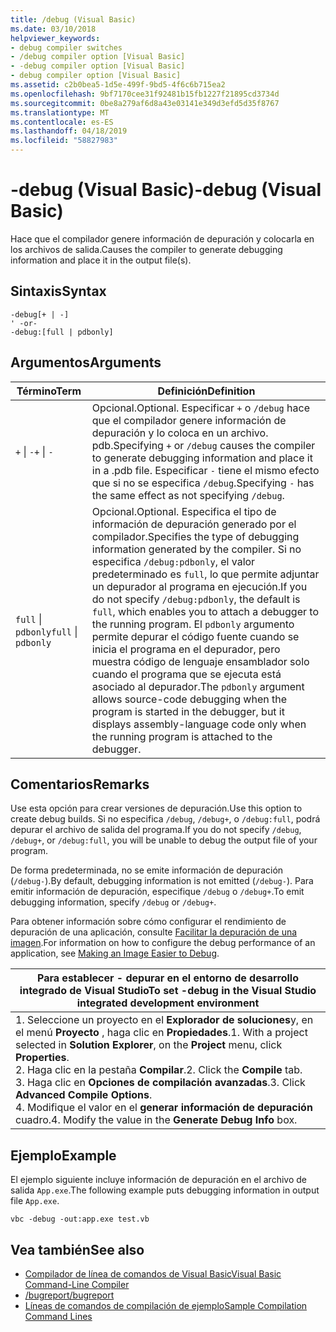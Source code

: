 ```yaml
---
title: /debug (Visual Basic)
ms.date: 03/10/2018
helpviewer_keywords:
- debug compiler switches
- /debug compiler option [Visual Basic]
- -debug compiler option [Visual Basic]
- debug compiler option [Visual Basic]
ms.assetid: c2b0bea5-1d5e-499f-9bd5-4f6c6b715ea2
ms.openlocfilehash: 9bf7170cee31f92481b15fb1227f21895cd3734d
ms.sourcegitcommit: 0be8a279af6d8a43e03141e349d3efd5d35f8767
ms.translationtype: MT
ms.contentlocale: es-ES
ms.lasthandoff: 04/18/2019
ms.locfileid: "58827983"
---
```

# <a name="-debug-visual-basic"></a><span data-ttu-id="53581-102">-debug (Visual Basic)</span><span class="sxs-lookup"><span data-stu-id="53581-102">-debug (Visual Basic)</span></span>
<span data-ttu-id="53581-103">Hace que el compilador genere información de depuración y colocarla en los archivos de salida.</span><span class="sxs-lookup"><span data-stu-id="53581-103">Causes the compiler to generate debugging information and place it in the output file(s).</span></span>  
  
## <a name="syntax"></a><span data-ttu-id="53581-104">Sintaxis</span><span class="sxs-lookup"><span data-stu-id="53581-104">Syntax</span></span>  
  
```  
-debug[+ | -]  
' -or-  
-debug:[full | pdbonly]  
```  
  
## <a name="arguments"></a><span data-ttu-id="53581-105">Argumentos</span><span class="sxs-lookup"><span data-stu-id="53581-105">Arguments</span></span>  
  
|<span data-ttu-id="53581-106">Término</span><span class="sxs-lookup"><span data-stu-id="53581-106">Term</span></span>|<span data-ttu-id="53581-107">Definición</span><span class="sxs-lookup"><span data-stu-id="53581-107">Definition</span></span>|  
|---|---|  
|<span data-ttu-id="53581-108">`+` &#124; `-`</span><span class="sxs-lookup"><span data-stu-id="53581-108">`+` &#124; `-`</span></span>|<span data-ttu-id="53581-109">Opcional.</span><span class="sxs-lookup"><span data-stu-id="53581-109">Optional.</span></span> <span data-ttu-id="53581-110">Especificar `+` o `/debug` hace que el compilador genere información de depuración y lo coloca en un archivo. pdb.</span><span class="sxs-lookup"><span data-stu-id="53581-110">Specifying `+` or `/debug` causes the compiler to generate debugging information and place it in a .pdb file.</span></span> <span data-ttu-id="53581-111">Especificar `-` tiene el mismo efecto que si no se especifica `/debug`.</span><span class="sxs-lookup"><span data-stu-id="53581-111">Specifying `-` has the same effect as not specifying `/debug`.</span></span>|  
|<span data-ttu-id="53581-112">`full` &#124; `pdbonly`</span><span class="sxs-lookup"><span data-stu-id="53581-112">`full` &#124; `pdbonly`</span></span>|<span data-ttu-id="53581-113">Opcional.</span><span class="sxs-lookup"><span data-stu-id="53581-113">Optional.</span></span> <span data-ttu-id="53581-114">Especifica el tipo de información de depuración generado por el compilador.</span><span class="sxs-lookup"><span data-stu-id="53581-114">Specifies the type of debugging information generated by the compiler.</span></span> <span data-ttu-id="53581-115">Si no especifica `/debug:pdbonly`, el valor predeterminado es `full`, lo que permite adjuntar un depurador al programa en ejecución.</span><span class="sxs-lookup"><span data-stu-id="53581-115">If you do not specify `/debug:pdbonly`, the default is `full`, which enables you to attach a debugger to the running program.</span></span> <span data-ttu-id="53581-116">El `pdbonly` argumento permite depurar el código fuente cuando se inicia el programa en el depurador, pero muestra código de lenguaje ensamblador solo cuando el programa que se ejecuta está asociado al depurador.</span><span class="sxs-lookup"><span data-stu-id="53581-116">The `pdbonly` argument allows source-code debugging when the program is started in the debugger, but it displays assembly-language code only when the running program is attached to the debugger.</span></span>|  
  
## <a name="remarks"></a><span data-ttu-id="53581-117">Comentarios</span><span class="sxs-lookup"><span data-stu-id="53581-117">Remarks</span></span>  
 <span data-ttu-id="53581-118">Use esta opción para crear versiones de depuración.</span><span class="sxs-lookup"><span data-stu-id="53581-118">Use this option to create debug builds.</span></span> <span data-ttu-id="53581-119">Si no especifica `/debug`, `/debug+`, o `/debug:full`, podrá depurar el archivo de salida del programa.</span><span class="sxs-lookup"><span data-stu-id="53581-119">If you do not specify `/debug`, `/debug+`, or `/debug:full`, you will be unable to debug the output file of your program.</span></span>  
  
 <span data-ttu-id="53581-120">De forma predeterminada, no se emite información de depuración (`/debug-`).</span><span class="sxs-lookup"><span data-stu-id="53581-120">By default, debugging information is not emitted (`/debug-`).</span></span> <span data-ttu-id="53581-121">Para emitir información de depuración, especifique `/debug` o `/debug+`.</span><span class="sxs-lookup"><span data-stu-id="53581-121">To emit debugging information, specify `/debug` or `/debug+`.</span></span>  
  
 <span data-ttu-id="53581-122">Para obtener información sobre cómo configurar el rendimiento de depuración de una aplicación, consulte [Facilitar la depuración de una imagen](../../../framework/debug-trace-profile/making-an-image-easier-to-debug.md).</span><span class="sxs-lookup"><span data-stu-id="53581-122">For information on how to configure the debug performance of an application, see [Making an Image Easier to Debug](../../../framework/debug-trace-profile/making-an-image-easier-to-debug.md).</span></span>  
  
|<span data-ttu-id="53581-123">Para establecer - depurar en el entorno de desarrollo integrado de Visual Studio</span><span class="sxs-lookup"><span data-stu-id="53581-123">To set -debug in the Visual Studio integrated development environment</span></span>|  
|---|  
|<span data-ttu-id="53581-124">1.  Seleccione un proyecto en el **Explorador de soluciones**y, en el menú **Proyecto** , haga clic en **Propiedades**.</span><span class="sxs-lookup"><span data-stu-id="53581-124">1.  With a project selected in **Solution Explorer**, on the **Project** menu, click **Properties**.</span></span> <br /><span data-ttu-id="53581-125">2.  Haga clic en la pestaña **Compilar**.</span><span class="sxs-lookup"><span data-stu-id="53581-125">2.  Click the **Compile** tab.</span></span><br /><span data-ttu-id="53581-126">3.  Haga clic en **Opciones de compilación avanzadas**.</span><span class="sxs-lookup"><span data-stu-id="53581-126">3.  Click **Advanced Compile Options**.</span></span><br /><span data-ttu-id="53581-127">4.  Modifique el valor en el **generar información de depuración** cuadro.</span><span class="sxs-lookup"><span data-stu-id="53581-127">4.  Modify the value in the **Generate Debug Info** box.</span></span>|  
  
## <a name="example"></a><span data-ttu-id="53581-128">Ejemplo</span><span class="sxs-lookup"><span data-stu-id="53581-128">Example</span></span>  
 <span data-ttu-id="53581-129">El ejemplo siguiente incluye información de depuración en el archivo de salida `App.exe`.</span><span class="sxs-lookup"><span data-stu-id="53581-129">The following example puts debugging information in output file `App.exe`.</span></span>  
  
```  
vbc -debug -out:app.exe test.vb  
```  
  
## <a name="see-also"></a><span data-ttu-id="53581-130">Vea también</span><span class="sxs-lookup"><span data-stu-id="53581-130">See also</span></span>

- [<span data-ttu-id="53581-131">Compilador de línea de comandos de Visual Basic</span><span class="sxs-lookup"><span data-stu-id="53581-131">Visual Basic Command-Line Compiler</span></span>](../../../visual-basic/reference/command-line-compiler/index.md)
- [<span data-ttu-id="53581-132">/bugreport</span><span class="sxs-lookup"><span data-stu-id="53581-132">/bugreport</span></span>](../../../visual-basic/reference/command-line-compiler/bugreport.md)
- [<span data-ttu-id="53581-133">Líneas de comandos de compilación de ejemplo</span><span class="sxs-lookup"><span data-stu-id="53581-133">Sample Compilation Command Lines</span></span>](../../../visual-basic/reference/command-line-compiler/sample-compilation-command-lines.md)
